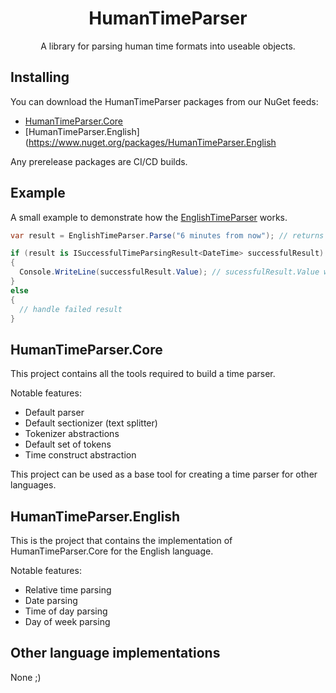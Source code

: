 <div align="center">
  <h1>HumanTimeParser</h1>
  <p>A library for parsing human time formats into useable objects.</p>
</div>

## Installing
You can download the HumanTimeParser packages from our NuGet feeds:
* [HumanTimeParser.Core](https://www.nuget.org/packages/HumanTimeParser.Core/)
* [HumanTimeParser.English](https://www.nuget.org/packages/HumanTimeParser.English

Any prerelease packages are CI/CD builds.

## Example
A small example to demonstrate how the [EnglishTimeParser](https://github.com/Zackattak01/HumanTimeParser/blob/main/src/HumanTimeParser.English/EnglishTimeParser.cs) works.
```csharp
var result = EnglishTimeParser.Parse("6 minutes from now"); // returns a generic ITimeParsingResult

if (result is ISuccessfulTimeParsingResult<DateTime> successfulResult) // to determine if the result is successful or not we pattern match.  DefaultTimeParsingResult also works.
{
  Console.WriteLine(successfulResult.Value); // sucessfulResult.Value will represent a time 6 minutes from DateTime.Now
}
else
{
  // handle failed result
}
```

## HumanTimeParser.Core
This project contains all the tools required to build a time parser.

Notable features:
* Default parser
* Default sectionizer (text splitter)
* Tokenizer abstractions
* Default set of tokens
* Time construct abstraction

This project can be used as a base tool for creating a time parser for other languages.

## HumanTimeParser.English
This is the project that contains the implementation of HumanTimeParser.Core for the English language.

Notable features:
* Relative time parsing
* Date parsing
* Time of day parsing
* Day of week parsing

## Other language implementations
None ;)
